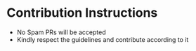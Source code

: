 # Contribution Instructions

- No Spam PRs will be accepted
- Kindly respect the guidelines and contribute according to it
